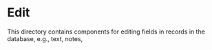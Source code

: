# Edit

This directory contains components for editing fields in records in the database, e.g., text, notes, 
